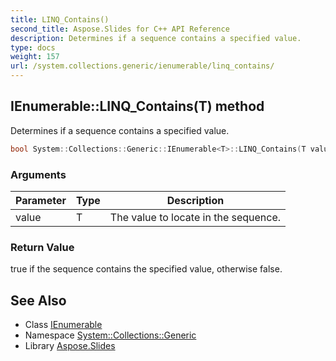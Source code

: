 ```yaml
---
title: LINQ_Contains()
second_title: Aspose.Slides for C++ API Reference
description: Determines if a sequence contains a specified value.
type: docs
weight: 157
url: /system.collections.generic/ienumerable/linq_contains/
---
```

## IEnumerable::LINQ_Contains(T) method


Determines if a sequence contains a specified value.

```cpp
bool System::Collections::Generic::IEnumerable<T>::LINQ_Contains(T value)
```


### Arguments

| Parameter | Type | Description |
| --- | --- | --- |
| value | T | The value to locate in the sequence. |

### Return Value

true if the sequence contains the specified value, otherwise false.

## See Also

* Class [IEnumerable](../)
* Namespace [System::Collections::Generic](../../)
* Library [Aspose.Slides](../../../)